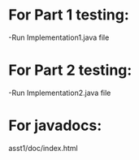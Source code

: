 # For Part 1 testing:
-Run Implementation1.java file

# For Part 2 testing:
-Run Implementation2.java file

# For javadocs:
asst1/doc/index.html
